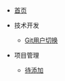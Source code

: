 * [首页](/)

* 技术开发
  * [Git用户切换](docs/articles/tech/user-switch.md)

* 项目管理
  * [待添加](docs/articles/management/README.md) 